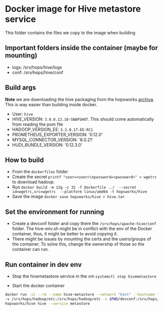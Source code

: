 # Docker image for Hive metastore service

This folder contains the files we copy to the image when building

## Important folders inside the container (maybe for mounting)

- logs: /srv/hops/hive/logs
- conf: /srv/hops/hive/conf

## Build args

**Note** we are downloading the hive packaging from the hopsworks [archiva](https://archiva.hops.works/#welcome). This is way easier than building inside docker.

- User: `hive`
- HIVE_VERSION: `3.0.0.13.10-SNAPSHOT`. This should come automatically from reading the pom file
- HADOOP_VERSION_EE: `3.2.0.17-EE-RC1`
- PROMETHEUS_EXPORTER_VERSION: '0.12.0'
- MYSQL_CONNECTOR_VERSION: '8.0.21'
- HUDI_BUNDLE_VERSION: '0.12.3.0'


## How to build

- From the `dockerfiles` folder
- Create the secret `printf "user=<user>\npassword=<password>" > wgetrc` to download hadoop.
- Run `docker build -m 12g -c 32 -f Dockerfile ../  --secret id=wgetrc,src=wgetrc  --platform linux/amd64 -t hopsworks/hive`
- Save the image `docker save hopsworks/hive > hive.tar`

## Set the environment for running

- Create a devconf folder and copy there the `/srv/hops/apache-hive/conf` folder. The hive-env.sh might be in conflict with the env of the Docker container, thus, it might be better to avoid copying it.
- There might be issues by mounting the certs and the users/groups of the container. To solve this, change the ownership of those so the container can run.


## Run container in dev env

- Stop the hivemetastore service in the vm `systemctl stop hivemetastore`

- Start the docker container 
``` bash
docker run -it --rm --name hive-metastore --network "host" --hostname "0.0.0.0" --memory=8G \
-v /srv/hops/hadoop/etc:/srv/hops/hadoop/etc -v $PWD/devconf:/srv/hops/hive/conf   -v  /srv/hops/super_crypto/hive:/srv/hops/super_crypto/hive \
hopsworks/hive hive --service metastore
```


